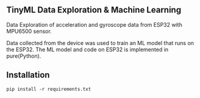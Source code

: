 ## TinyML Data Exploration & Machine Learning

Data Exploration of acceleration and gyroscope data from ESP32 with MPU6500 sensor. 

Data collected from the device was used to train an ML model that runs on the ESP32. The ML model and code on ESP32 is implemented in pure(Python).


## Installation
```
pip install -r requirements.txt
```
